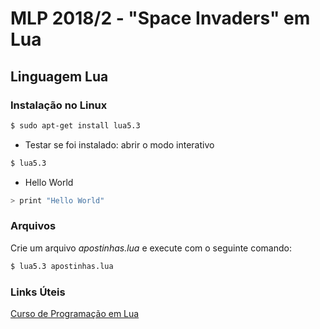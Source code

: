 # MLP 2018/2 - "Space Invaders" em Lua


## Linguagem Lua

### Instalação no Linux

```bash
$ sudo apt-get install lua5.3
```

* Testar se foi instalado: abrir o modo interativo

```bash
$ lua5.3
```

* Hello World

```bash
> print "Hello World"
```
### Arquivos

Crie um arquivo <i>apostinhas.lua</i> e execute com o seguinte comando:

```bash
$ lua5.3 apostinhas.lua
```
### Links Úteis

[Curso de Programação em Lua](https://www.youtube.com/watch?v=3BA_fK0yXrI)
